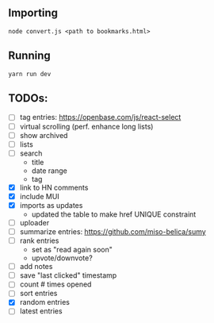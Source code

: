 ## Importing
```
node convert.js <path to bookmarks.html>
```

## Running
```
yarn run dev
```

## TODOs:

- [ ] tag entries: https://openbase.com/js/react-select
- [ ] virtual scrolling (perf. enhance long lists)
- [ ] show archived
- [ ] lists
- [ ] search
  - title
  - date range
  - tag
- [x] link to HN comments
- [x] include MUI
- [x] imports as updates 
   - updated the table to make href UNIQUE constraint
- [ ] uploader
- [ ] summarize entries: https://github.com/miso-belica/sumy
- [ ] rank entries
  - set as "read again soon"
  - upvote/downvote?
- [ ] add notes
- [ ] save "last clicked" timestamp
- [ ] count # times opened
- [ ] sort entries
- [x] random entries
- [ ] latest entries
